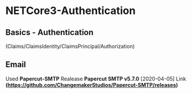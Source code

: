 # NETCore3-Authentication

## Basics - Authentication
(Claims/ClaimsIdentity/ClaimsPrincipal/Authorization)

## Email 
Used **Papercut-SMTP** 
Realease **Papercut SMTP v5.7.0** [2020-04-05]
Link **(https://github.com/ChangemakerStudios/Papercut-SMTP/releases)**
